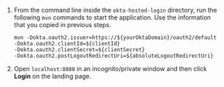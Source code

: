 1. From the command line inside the `okta-hosted-login` directory, run the following `mvn` commands to start the application. Use the information that you copied in previous steps.

    `mvn -Dokta.oauth2.issuer=https://${yourOktaDomain}/oauth2/default` \
    `-Dokta.oauth2.clientId=${clientId}` \
    `-Dokta.oauth2.clientSecret=${clientSecret}` \
    `-Dokta.oauth2.postLogoutRedirectUri=${absoluteLogoutRedirectUri}`

2. Open `localhost:8080` in an incognito/private window and then click **Login** on the landing page.
